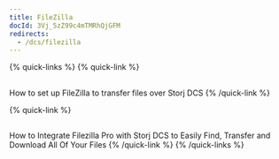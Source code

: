 ```yaml
---
title: FileZilla
docId: 3Vj_5zZ99c4mTMRhQjGFM
redirects:
  - /dcs/filezilla
---
```


{% quick-links %}
{% quick-link %}

## [](docId:OkJongWeLGhPy4KKz34W4)&#x20;

How to set up FileZilla to transfer files over Storj DCS
{% /quick-link %}

{% quick-link %}

## [](docId:APk9353kCNcg5PKRPQ06u)&#x20;

How to Integrate Filezilla Pro with Storj DCS to Easily Find, Transfer and Download All Of Your Files
{% /quick-link %}
{% /quick-links %}
